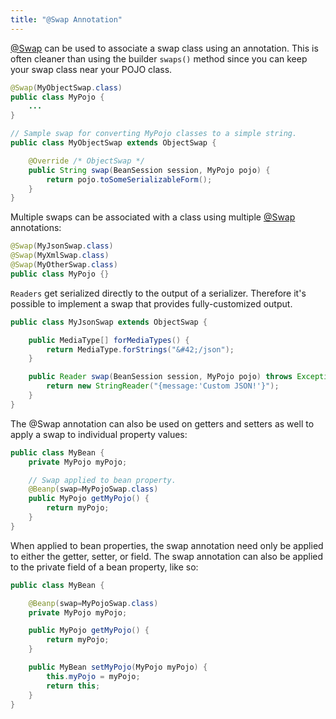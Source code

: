 ```yaml
---
title: "@Swap Annotation"
---
```


[@Swap](../apidocs/org/apache/juneau/annotation/Swap.html) can be used to associate a swap class using an
annotation.
This is often cleaner than using the builder `swaps()` method since you can keep
your swap class near your POJO class.
```java
@Swap(MyObjectSwap.class)
public class MyPojo {
    ...
}

// Sample swap for converting MyPojo classes to a simple string.
public class MyObjectSwap extends ObjectSwap {

    @Override /* ObjectSwap */
    public String swap(BeanSession session, MyPojo pojo) {
        return pojo.toSomeSerializableForm();
    }
}
```
Multiple swaps can be associated with a class using multiple [@Swap](../apidocs/org/apache/juneau/annotation/Swap.html) annotations:
```java
@Swap(MyJsonSwap.class)
@Swap(MyXmlSwap.class)
@Swap(MyOtherSwap.class)
public class MyPojo {}
```
`Readers` get serialized directly to the output of a serializer.
Therefore it's possible to implement a swap that provides fully-customized output.
```java
public class MyJsonSwap extends ObjectSwap {

    public MediaType[] forMediaTypes() {
        return MediaType.forStrings("&#42;/json");
    }

    public Reader swap(BeanSession session, MyPojo pojo) throws Exception {
        return new StringReader("{message:'Custom JSON!'}");
    }
}
```
The @Swap annotation can also be used on getters and setters as well to apply a swap
to individual property values:
```java
public class MyBean {
    private MyPojo myPojo;

    // Swap applied to bean property.
    @Beanp(swap=MyPojoSwap.class)
    public MyPojo getMyPojo() {
        return myPojo;
    }
}
```
When applied to bean properties, the swap annotation need only be applied to either the getter, setter, or field.
The swap annotation can also be applied to the private field of a bean property, like so:
```java
public class MyBean {

    @Beanp(swap=MyPojoSwap.class)
    private MyPojo myPojo;

    public MyPojo getMyPojo() {
        return myPojo;
    }

    public MyBean setMyPojo(MyPojo myPojo) {
        this.myPojo = myPojo;
        return this;
    }
}
```